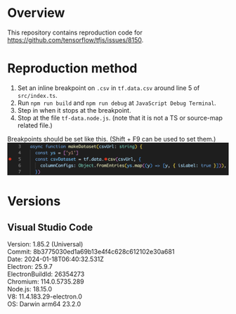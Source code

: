# Overview
This repository contains reproduction code for https://github.com/tensorflow/tfjs/issues/8150.

# Reproduction method
1. Set an inline breakpoint on `.csv` in `tf.data.csv` around line 5 of `src/index.ts`.
2. Run `npm run build` and `npm run debug` at `JavaScript Debug Terminal`.
3. Step in when it stops at the breakpoint.
4. Stop at the file `tf-data.node.js`. (note that it is not a TS or source-map related file.)

Breakpoints should be set like this. (Shift + F9 can be used to set them.)
![](./assets/breakpoints.png)

# Versions
## Visual Studio Code
Version: 1.85.2 (Universal)  
Commit: 8b3775030ed1a69b13e4f4c628c612102e30a681  
Date: 2024-01-18T06:40:32.531Z  
Electron: 25.9.7  
ElectronBuildId: 26354273  
Chromium: 114.0.5735.289  
Node.js: 18.15.0  
V8: 11.4.183.29-electron.0  
OS: Darwin arm64 23.2.0  
